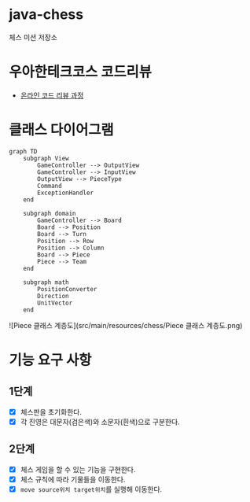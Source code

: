 # java-chess
체스 미션 저장소

# 우아한테크코스 코드리뷰
- [온라인 코드 리뷰 과정](https://github.com/woowacourse/woowacourse-docs/blob/master/maincourse/README.md)

# 클래스 다이어그램

```mermaid
graph TD
    subgraph View
        GameController --> OutputView
        GameController --> InputView
        OutputView --> PieceType
        Command
        ExceptionHandler
    end

    subgraph domain
        GameController --> Board
        Board --> Position
        Board --> Turn
        Position --> Row
        Position --> Column
        Board --> Piece
        Piece --> Team
    end

    subgraph math
        PositionConverter
        Direction
        UnitVector
    end
```

![Piece 클래스 계층도](src/main/resources/chess/Piece 클래스 계층도.png)

# 기능 요구 사항
## 1단계
- [x] 체스판을 초기화한다.
- [x] 각 진영은 대문자(검은색)와 소문자(흰색)으로 구분한다.

## 2단계
- [x] 체스 게임을 할 수 있는 기능을 구현한다.
- [x] 체스 규칙에 따라 기물들을 이동한다.
- [x] `move source위치 target위치`를 실행해 이동한다.
